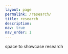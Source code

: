 ```yaml
---
layout: page
permalink: /research/
title: research
description:
nav: true
nav_order: 1
---
```

<!-- _pages/research.md -->
space to showcase research
